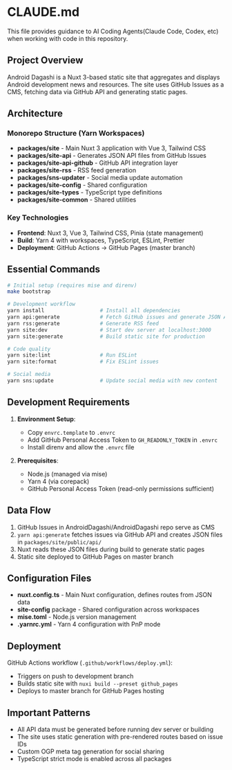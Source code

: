 # CLAUDE.md

This file provides guidance to AI Coding Agents(Claude Code, Codex, etc) when working with code in this repository.

## Project Overview

Android Dagashi is a Nuxt 3-based static site that aggregates and displays Android development news and resources. The site uses GitHub Issues as a CMS, fetching data via GitHub API and generating static pages.

## Architecture

### Monorepo Structure (Yarn Workspaces)

- **packages/site** - Main Nuxt 3 application with Vue 3, Tailwind CSS
- **packages/site-api** - Generates JSON API files from GitHub Issues
- **packages/site-api-github** - GitHub API integration layer
- **packages/site-rss** - RSS feed generation
- **packages/sns-updater** - Social media update automation
- **packages/site-config** - Shared configuration
- **packages/site-types** - TypeScript type definitions
- **packages/site-common** - Shared utilities

### Key Technologies

- **Frontend**: Nuxt 3, Vue 3, Tailwind CSS, Pinia (state management)
- **Build**: Yarn 4 with workspaces, TypeScript, ESLint, Prettier
- **Deployment**: GitHub Actions → GitHub Pages (master branch)

## Essential Commands

```bash
# Initial setup (requires mise and direnv)
make bootstrap

# Development workflow
yarn install                  # Install all dependencies
yarn api:generate             # Fetch GitHub issues and generate JSON API files
yarn rss:generate             # Generate RSS feed
yarn site:dev                 # Start dev server at localhost:3000
yarn site:generate            # Build static site for production

# Code quality
yarn site:lint                # Run ESLint
yarn site:format              # Fix ESLint issues

# Social media
yarn sns:update               # Update social media with new content
```

## Development Requirements

1. **Environment Setup**:
   - Copy `envrc.template` to `.envrc`
   - Add GitHub Personal Access Token to `GH_READONLY_TOKEN` in `.envrc`
   - Install direnv and allow the `.envrc` file

2. **Prerequisites**:
   - Node.js (managed via mise)
   - Yarn 4 (via corepack)
   - GitHub Personal Access Token (read-only permissions sufficient)

## Data Flow

1. GitHub Issues in AndroidDagashi/AndroidDagashi repo serve as CMS
2. `yarn api:generate` fetches issues via GitHub API and creates JSON files in `packages/site/public/api/`
3. Nuxt reads these JSON files during build to generate static pages
4. Static site deployed to GitHub Pages on master branch

## Configuration Files

- **nuxt.config.ts** - Main Nuxt configuration, defines routes from JSON data
- **site-config** package - Shared configuration across workspaces
- **mise.toml** - Node.js version management
- **.yarnrc.yml** - Yarn 4 configuration with PnP mode

## Deployment

GitHub Actions workflow (`.github/workflows/deploy.yml`):

- Triggers on push to development branch
- Builds static site with `nuxi build --preset github_pages`
- Deploys to master branch for GitHub Pages hosting

## Important Patterns

- All API data must be generated before running dev server or building
- The site uses static generation with pre-rendered routes based on issue IDs
- Custom OGP meta tag generation for social sharing
- TypeScript strict mode is enabled across all packages
